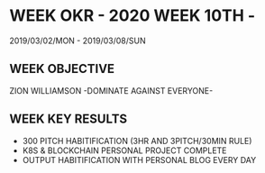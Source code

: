 # WEEK OKR - 2020 WEEK 10TH -

2019/03/02/MON - 2019/03/08/SUN

## WEEK OBJECTIVE

ZION WILLIAMSON -DOMINATE AGAINST EVERYONE-

## WEEK KEY RESULTS

- 300 PITCH HABITIFICATION (3HR AND 3PITCH/30MIN RULE)
- K8S & BLOCKCHAIN PERSONAL PROJECT COMPLETE
- OUTPUT HABITIFICATION WITH PERSONAL BLOG EVERY DAY
